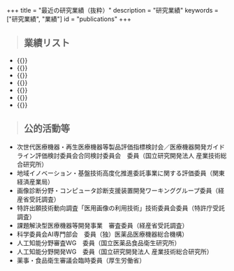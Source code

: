 +++
title = "最近の研究業績（抜粋）"
description = "研究業績"
keywords = ["研究業績", "業績"]
id = "publications"
+++

> ## 業績リスト

- {{<links src="/pdf/著書及び原著論文（査読あり）.pdf" title="著書及び原著論文（査読あり）">}}
- {{<links src="/pdf/国際会議論文（査読あり）.pdf" title="国際会議論文（査読あり）">}}
- {{<links src="/pdf/特別講演，チュートリアル，シンポジウムなど.pdf" title="特別講演，チュートリアル，シンポジウムなど">}}
- {{<links src="/pdf/論文賞及び特許など.pdf" title="論文賞及び特許など">}}
- {{<links src="/pdf/総説・解説.pdf" title="総説・解説">}}
- {{<links src="/pdf/Scientific research funds.pdf" title="研究資金">}}
- {{<links src="/pdf/Academic society activities_etc.pdf" title="学会活動等">}}

> ## 公的活動等

- 次世代医療機器・再生医療機器等製品評価指標検討会／医療機器開発ガイドライン評価検討委員会合同検討委員会　委員（国立研究開発法人 産業技術総合研究所）
- 地域イノベーション・基盤技術高度化推進委託事業に関する評価委員（関東経済産業局）
- 画像診断分野・コンピュータ診断支援装置開発ワーキンググループ委員（経産省受託調査）
- 特許出願技術動向調査「医用画像の利用技術」技術委員会委員（特許庁受託調査）
- 課題解決型医療機器等開発事業　審査委員（経産省受託調査）
- 科学委員会AI専門部会　委員（独）医薬品医療機器総合機構）
- 人工知能分野審査WG　委員（国立医薬品食品衛生研究所）
- 人工知能分野開発WG　委員（国立研究開発法人 産業技術総合研究所）
- 薬事・食品衛生審議会臨時委員（厚生労働省）
